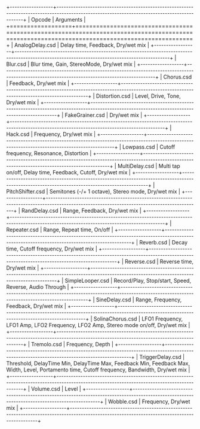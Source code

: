 +------------------+----------------------------------------------------------------------------------------------------------------------------------------------+
| Opcode           | Arguments                                                                                                                                    |
+==================+==============================================================================================================================================+
| AnalogDelay.csd  | Delay time, Feedback, Dry/wet mix                                                                                                            |
+------------------+----------------------------------------------------------------------------------------------------------------------------------------------+
| Blur.csd         | Blur time, Gain, StereoMode, Dry/wet mix                                                                                                     |
+------------------+----------------------------------------------------------------------------------------------------------------------------------------------+
| Chorus.csd       | Feedback, Dry/wet mix                                                                                                                        |
+------------------+----------------------------------------------------------------------------------------------------------------------------------------------+
| Distortion.csd   | Level, Drive, Tone, Dry/wet mix                                                                                                              |
+------------------+----------------------------------------------------------------------------------------------------------------------------------------------+
| FakeGrainer.csd  | Dry/wet mix                                                                                                                                  |
+------------------+----------------------------------------------------------------------------------------------------------------------------------------------+
| Hack.csd         | Frequency, Dry/wet mix                                                                                                                       |
+------------------+----------------------------------------------------------------------------------------------------------------------------------------------+
| Lowpass.csd      | Cutoff frequency, Resonance, Distortion                                                                                                      |
+------------------+----------------------------------------------------------------------------------------------------------------------------------------------+
| MultiDelay.csd   | Multi tap on/off, Delay time, Feedback, Cutoff, Dry/wet mix                                                                                  |
+------------------+----------------------------------------------------------------------------------------------------------------------------------------------+
| PitchShifter.csd | Semitones (-/+ 1 octave), Stereo mode, Dry/wet mix                                                                                           |
+------------------+----------------------------------------------------------------------------------------------------------------------------------------------+
| RandDelay.csd    | Range, Feedback, Dry/wet mix                                                                                                                 |
+------------------+----------------------------------------------------------------------------------------------------------------------------------------------+
| Repeater.csd     | Range, Repeat time, On/off                                                                                                                   |
+------------------+----------------------------------------------------------------------------------------------------------------------------------------------+
| Reverb.csd       | Decay time, Cutoff frequency, Dry/wet mix                                                                                                    |
+------------------+----------------------------------------------------------------------------------------------------------------------------------------------+
| Reverse.csd      | Reverse time, Dry/wet mix                                                                                                                    |
+------------------+----------------------------------------------------------------------------------------------------------------------------------------------+
| SimpleLooper.csd | Record/Play, Stop/start, Speed, Reverse, Audio Through                                                                                       |
+------------------+----------------------------------------------------------------------------------------------------------------------------------------------+
| SineDelay.csd    | Range, Frequency, Feedback, Dry/wet mix                                                                                                      |
+------------------+----------------------------------------------------------------------------------------------------------------------------------------------+
| SolinaChorus.csd | LFO1 Frequency, LFO1 Amp, LFO2 Frequency, LFO2 Amp, Stereo mode on/off, Dry/wet mix                                                          |
+------------------+----------------------------------------------------------------------------------------------------------------------------------------------+
| Tremolo.csd      | Frequency, Depth                                                                                                                             |
+------------------+----------------------------------------------------------------------------------------------------------------------------------------------+
| TriggerDelay.csd | Threshold, DelayTime Min, DelayTime Max, Feedback Min, Feedback Max, Width, Level, Portamento time, Cutoff frequency, Bandwidth, Dry/wet mix |
+------------------+----------------------------------------------------------------------------------------------------------------------------------------------+
| Volume.csd       | Level                                                                                                                                        |
+------------------+----------------------------------------------------------------------------------------------------------------------------------------------+
| Wobble.csd       | Frequency, Dry/wet mix                                                                                                                       |
+------------------+----------------------------------------------------------------------------------------------------------------------------------------------+